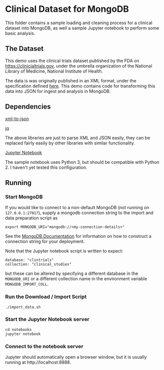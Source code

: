 # Clinical Dataset for MongoDB

This folder contains a sample loading and cleaning process for a clinical
dataset into MongoDB, as well a sample Jupyter notebook to perform some
basic analysis.

## The Dataset

This demo uses the clinical trials dataset published
by the FDA on https://clinicialtrials.gov,
under the umbrella organization of the National Library of Medicine,
National Institute of Health.

The data is was originally published in an XML format, under the 
specification defined 
[here](https://clinicaltrials.gov/ct2/html/images/info/public.xsd).
This demo contains code for transforming this data into JSON for ingest and
analysis in MongoDB.

## Dependencies

[xml-to-json](https://hackage.haskell.org/package/xml-to-json)

[jq](https://stedolan.github.io/jq/)

The above libraries are just to parse XML and JSON easily,
they can be replaced fairly easily by other libraries with similar 
functionality.

[Jupyter Notebook](http://jupyter.org/)

The sample notebook uses Python 3, but should be compatible with Python 2.
I haven't yet tested this configuration.

## Running

### Start MongoDB

If you would like to connect to a non-default
MongoDB (not running on `127.0.0.1:27017`), supply a mongodb 
connection string to the import and data preparation script as

    export MONGODB_URI="mongodb://<my-connection-details>"

See the [MongoDB Documentation](https://docs.mongodb.com/manual/reference/connection-string/) 
for information on how to construct a connection string for your deployment. 

Note that the Jupyter notebook script is written to expect:

    database: "clintrials"
    collection: "clinical_studies"

but these can be altered by specifying a different database in the
`MONGODB_URI` or a different collection name in the environment
variable `MONGODB_IMPORT_COLL`.

### Run the Download / Import Script

    ./import_data.sh

### Start the Jupyter Notebook server

    cd notebooks
    jupyter notebook

### Connect to the notebook server

Jupyter should automatically open a browser window, but it is
usually running at http://localhost:8888.
